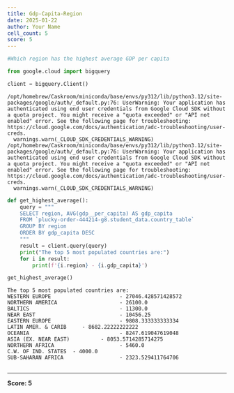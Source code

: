 ```yaml
---
title: Gdp-Capita-Region
date: 2025-01-22
author: Your Name
cell_count: 5
score: 5
---
```


```python
#Which region has the highest average GDP per capita
```


```python
from google.cloud import bigquery
```


```python
client = bigquery.Client()
```

    /opt/homebrew/Caskroom/miniconda/base/envs/py312/lib/python3.12/site-packages/google/auth/_default.py:76: UserWarning: Your application has authenticated using end user credentials from Google Cloud SDK without a quota project. You might receive a "quota exceeded" or "API not enabled" error. See the following page for troubleshooting: https://cloud.google.com/docs/authentication/adc-troubleshooting/user-creds. 
      warnings.warn(_CLOUD_SDK_CREDENTIALS_WARNING)
    /opt/homebrew/Caskroom/miniconda/base/envs/py312/lib/python3.12/site-packages/google/auth/_default.py:76: UserWarning: Your application has authenticated using end user credentials from Google Cloud SDK without a quota project. You might receive a "quota exceeded" or "API not enabled" error. See the following page for troubleshooting: https://cloud.google.com/docs/authentication/adc-troubleshooting/user-creds. 
      warnings.warn(_CLOUD_SDK_CREDENTIALS_WARNING)



```python
def get_highest_average():
    query = """
    SELECT region, AVG(gdp__per_capita) AS gdp_capita 
    FROM `plucky-order-444214-g8.student_data.country_table`
    GROUP BY region
    ORDER BY gdp_capita DESC
    """
    result = client.query(query)
    print("The top 5 most populated countries are:")
    for i in result:
        print(f'{i.region} - {i.gdp_capita}')

get_highest_average()
```

    The top 5 most populated countries are:
    WESTERN EUROPE                      - 27046.428571428572
    NORTHERN AMERICA                    - 26100.0
    BALTICS                             - 11300.0
    NEAR EAST                           - 10456.25
    EASTERN EUROPE                      - 9808.333333333334
    LATIN AMER. & CARIB     - 8682.22222222222
    OCEANIA                             - 8247.619047619048
    ASIA (EX. NEAR EAST)          - 8053.5714285714275
    NORTHERN AFRICA                     - 5460.0
    C.W. OF IND. STATES  - 4000.0
    SUB-SAHARAN AFRICA                  - 2323.529411764706



```python

```


---
**Score: 5**
